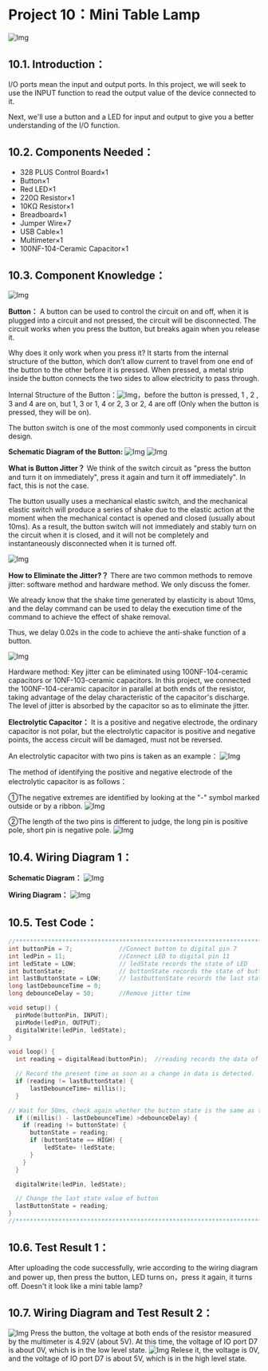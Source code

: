 # Project 10：Mini Table Lamp
![Img](/media/img-20230214114203.png)

## 10.1. Introduction：                                                                   
I/O ports mean the input and output ports. In this project, we will seek to use the INPUT function to read the output value of the device connected to it.

Next, we'll use a button and a LED for input and output to give you a better understanding of the I/O function.
            
## 10.2. Components Needed：                                                                   
- 328 PLUS Control Board×1
- Button×1 
- Red LED×1
- 220Ω Resistor×1
- 10KΩ Resistor×1
- Breadboard×1
- Jumper Wire×7
- USB Cable×1
- Multimeter×1
- 100NF-104-Ceramic Capacitor×1

## 10.3. Component Knowledge：                                                                                                                                
![Img](/media/img-20230214114544.png)

**Button：** A button can be used to control the circuit on and off, when it is plugged into a circuit and not pressed, the circuit will be disconnected. The circuit works when you press the button, but breaks again when you release it. 

Why does it only work when you press it? It starts from the internal structure of the button, which don’t allow current to travel from one end of the button to the other before it is pressed. When pressed, a metal strip inside the button connects the two sides to allow electricity to pass through.

Internal Structure of the Button：![Img](/media/img-20230214120055.png)，before the button is pressed, 1 , 2 , 3 and 4 are on, but 1, 3 or 1, 4 or 2, 3 or 2, 4 are off (Only when the button is pressed, they will be on).

The button switch is one of the most commonly used components in circuit design.


**Schematic Diagram of the Button:**
![Img](/media/img-20230214120033.png)
![Img](/media/img-20230214120038.png)

**What is Button Jitter？**
We think of the switch circuit as "press the button and turn it on immediately", press it again and turn it off immediately". In fact, this is not the case.

The button usually uses a mechanical elastic switch, and the mechanical elastic switch will produce a series of shake due to the elastic action at the moment when the mechanical contact is opened and closed (usually about 10ms). As a result, the button switch will not immediately and stably turn on the circuit when it is closed, and it will not be completely and instantaneously disconnected when it is turned off. 

![Img](/media/img-20230214120131.png)

**How to Eliminate the Jitter?？**
There are two common methods to remove jitter: software method and hardware method. We only discuss the fomer.

We already know that the shake time generated by elasticity is about 10ms, and the delay command can be used to delay the execution time of the command to achieve the effect of shake removal.

Thus, we delay 0.02s in the code to achieve the anti-shake function of a button.

![Img](/media/img-20230214120144.png)

Hardware method: Key jitter can be eliminated using 100NF-104-ceramic capacitors or 10NF-103-ceramic capacitors. In this project, we connected the 100NF-104-ceramic capacitor in parallel at both ends of the resistor, taking advantage of the delay characteristic of the capacitor's discharge. The level of jitter is absorbed by the capacitor so as to eliminate the jitter.

**Electrolytic Capacitor：** It is a positive and negative electrode, the ordinary capacitor is not polar, but the electrolytic capacitor is positive and negative points, the access circuit will be damaged, must not be reversed.

An electrolytic capacitor with two pins is taken as an example：
![Img](/media/img-20230323153837.png)

The method of identifying the positive and negative electrode of the electrolytic capacitor is as follows：

①The negative extremes are identified by looking at the "-" symbol marked outside or by a ribbon.
![Img](/media/img-20230323155447.png)

②The length of the two pins is different to judge, the long pin is positive pole, short pin is negative pole.
![Img](/media/img-20230323154409.png)

## 10.4. Wiring Diagram 1：                                                                    

**Schematic Diagram：**
![Img](/media/img-20230323145559.png)

**Wiring Diagram：**
![Img](/media/img-20230323145628.jpg)

## 10.5. Test Code：                                                                    

```c
//**********************************************************************************
int buttonPin = 7;             //Connect button to digital pin 7
int ledPin = 11;               //Connect LED to digital pin 11
int ledState = LOW;            // ledState records the state of LED
int buttonState;               // buttonState records the state of button
int lastButtonState = LOW;     // lastbuttonState records the last state of button
long lastDebounceTime = 0;
long debounceDelay = 50;       //Remove jitter time

void setup() {
  pinMode(buttonPin, INPUT);
  pinMode(ledPin, OUTPUT);
  digitalWrite(ledPin, ledState);
}

void loop() {   
  int reading = digitalRead(buttonPin);  //reading records the data of buttonPin

  // Record the present time as soon as a change in data is detected.
  if (reading != lastButtonState) {
      lastDebounceTime= millis();
  }

// Wait for 50ms, check again whether the button state is the same as that of the current button. If it is not, change the button state. Yet if the button is at high(being pressed), change the led state.
  if ((millis() - lastDebounceTime) >debounceDelay) {
    if (reading != buttonState) {
      buttonState = reading;
      if (buttonState == HIGH) {
          ledState= !ledState;
      }
    }
  }

  digitalWrite(ledPin, ledState);

  // Change the last state value of button
  lastButtonState = reading;
}
//**********************************************************************************
```

## 10.6. Test Result 1：                                                                      
After uploading the code successfully, wrie according to the wiring diagram and power up, then press the button, LED turns on，press it again, it turns off. Doesn't it look like a mini table lamp?

## 10.7. Wiring Diagram and Test Result 2：
![Img](/media/img-20230322110907.png)
Press the button, the voltage at both ends of the resistor measured by the multimeter is 4.92V (about 5V). At this time, the voltage of IO port D7 is about 0V, which is in the low level state.
![Img](/media/img-20230322111743.png)
Relese it, the voltage is 0V, and the voltage of IO port D7 is about 5V, which is in the high level state.